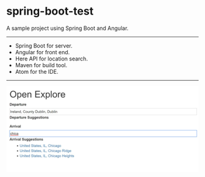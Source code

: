 # spring-boot-test

A sample project using Spring Boot and Angular.

---

- Spring Boot for server.
- Angular for front end.
- Here API for location search.
- Maven for build tool.
- Atom for the IDE.

---

![Interface](screenshots/Screenshot1.jpg "Interface")
